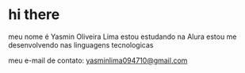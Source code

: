 # hi there 
meu nome é Yasmin Oliveira Lima
estou estudando na Alura 
estou me desenvolvendo nas linguagens tecnologicas

meu e-mail de contato:
yasminlima094710@gmail.com 
